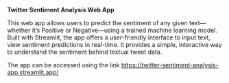 **Twitter Sentiment Analysis Web App**

This web app allows users to predict the sentiment of any given text—whether it’s Positive or Negative—using a trained machine learning model.
Built with Streamlit, the app offers a user-friendly interface to input text, view sentiment predictions in real-time.
It provides a simple, interactive way to understand the sentiment behind textual tweet data.

The app can be accessed using the link
https://twitter-sentiment-analysis-app.streamlit.app/
